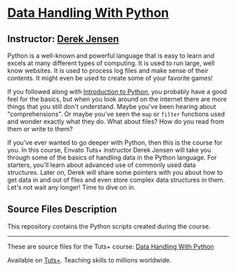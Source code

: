 # [Data Handling With Python][published url]
## Instructor: [Derek Jensen][instructor url]



Python is a well-known and powerful language that is easy to learn and excels at many different types of computing. It is used to run large, well know websites. It is used to process log files and make sense of their contents. It might even be used to create some of your favorite games!

If you followed along with [Introduction to Python](https://code.tutsplus.com/courses/introduction-to-python), you probably have a good feel for the basics, but when you look around on the internet there are more things that you still don't understand. Maybe you've been hearing about "comprehensions". Or maybe you've seen the `map` or `filter` functions used and wonder exactly what they do. What about files? How do you read from them or write to them? 

If you've ever wanted to go deeper with Python, then this is the course for you. In this course, Envato Tuts+ instructor Derek Jensen will take you through some of the basics of handling data in the Python language. For starters, you'll learn about advanced use of commonly used data structures. Later on, Derek will share some pointers with you about how to get data in and out of files and even store complex data structures in them. Let's not wait any longer! Time to dive on in.

## Source Files Description

This repository contains the Python scripts created during the course.

------

These are source files for the Tuts+ course: [Data Handling With Python][published url]

Available on [Tuts+](https://tutsplus.com). Teaching skills to millions worldwide.

[published url]: https://code.tutsplus.com/courses/data-handling-with-python
[instructor url]: https://tutsplus.com/authors/derek-jensen
